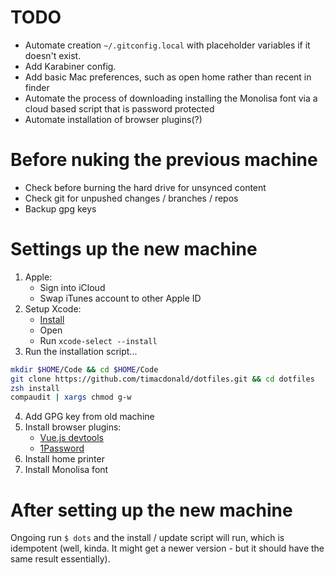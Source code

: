 # TODO

- Automate creation `~/.gitconfig.local` with placeholder variables if it doesn't exist.
- Add Karabiner config.
- Add basic Mac preferences, such as open home rather than recent in finder
- Automate the process of downloading installing the Monolisa font via a cloud based script that is password protected
- Automate installation of browser plugins(?)

# Before nuking the previous machine

- Check before burning the hard drive for unsynced content
- Check git for unpushed changes / branches / repos
- Backup gpg keys

# Settings up the new machine

1. Apple:
   - Sign into iCloud
   - Swap iTunes account to other Apple ID
2. Setup Xcode:
   - [Install](https://apps.apple.com/au/app/xcode/id497799835?mt=12)
   - Open 
   - Run `xcode-select --install`
3. Run the installation script...
```sh
mkdir $HOME/Code && cd $HOME/Code
git clone https://github.com/timacdonald/dotfiles.git && cd dotfiles
zsh install
compaudit | xargs chmod g-w
```
4. Add GPG key from old machine
5. Install browser plugins:
   - [Vue.js devtools](https://addons.mozilla.org/en-US/firefox/addon/vue-js-devtools/)
   - [1Password](https://1password.com/browsers/firefox/)
6. Install home printer
7. Install Monolisa font

# After setting up the new machine

Ongoing run `$ dots` and the install / update script will run, which is idempotent (well, kinda. It might get a newer version - but it should have the same result essentially).

